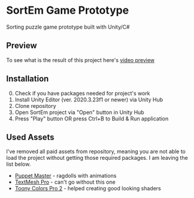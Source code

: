 # SortEm Game Prototype

Sorting puzzle game prototype built with Unity/C#

## Preview 
To see what is the result of this project here's [video preview](https://www.youtube.com/watch?v=9Hx7-ovtYmI)

## Installation
0. Check if you have packages needed for project's work
1. Install Unity Editor (ver. 2020.3.23f1 or newer) via Unity Hub
2. Clone repository
3. Open SortEm project via "Open" button in Unity Hub
4. Press "Play" button OR press Ctrl+B to Build & Run application

## Used Assets
I've removed all paid assets from repository, meaning you are not able to load the project without getting those required packages. 
I am leaving the list below.

* [Puppet Master](https://assetstore.unity.com/packages/tools/physics/puppetmaster-48977) - ragdolls with animations
* [TextMesh Pro](https://docs.unity3d.com/Manual/com.unity.textmeshpro.html) - can't go without this one
* [Toony Colors Pro 2](https://assetstore.unity.com/packages/vfx/shaders/toony-colors-pro-2-8105) - helped creating good looking shaders

